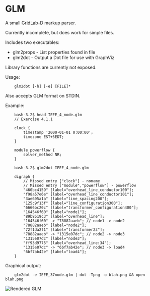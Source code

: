 # GLM

A small [GridLab-D](http://gridlab-d.sourceforge.net) markup parser.

Currently incomplete, but does work for simple files.

Includes two executables:

* glm2props - List properties found in file
* glm2dot - Output a Dot file for use with GraphViz

Library functions are currently not exposed.

Usage:

		glm2dot [-h] [-e] [FILE]*

Also accepts GLM format on STDIN.


Example:

		bash-3.2$ head IEEE_4_node.glm
		// Exercise 4.1.1

		clock {
			timestamp '2000-01-01 0:00:00';
			timezone EST+5EDT;
		}

		module powerflow {
			solver_method NR;
		}

		bash-3.2$ glm2dot IEEE_4_node.glm

		digraph {
			// Missed entry ["clock"] - noname
			// Missed entry ["module","powerflow"] - powerflow
			"460bc4159" [label="overhead_line_conductor100"];
			"f98a57e6e" [label="overhead_line_conductor101"];
			"3ae695a1a" [label="line_spacing200"];
			"125c9f13f" [label="line_configuration300"];
			"6666bc20c" [label="transformer_configuration400"];
			"164546f60" [label="node1"];
			"89b8519c3" [label="overhead_line"];
			"164546f60" -> "78882aaeb"; // node1 -> node2
			"78882aaeb" [label="node2"];
			"72f1da2f1" [label="transformer23"];
			"78882aaeb" -> "1315e07dc"; // node2 -> node3
			"1315e07dc" [label="node3"];
			"ff93d9775" [label="overhead_line:34"];
			"1315e07dc" -> "6bf7ab42e"; // node3 -> load4
			"6bf7ab42e" [label="load4"];
		}

Graphical output:

		glm2dot -e IEEE_37node.glm | dot -Tpng -o blah.png && open blah.png

![Rendered GLM](http://i.imgur.com/L90lIQb.png)
